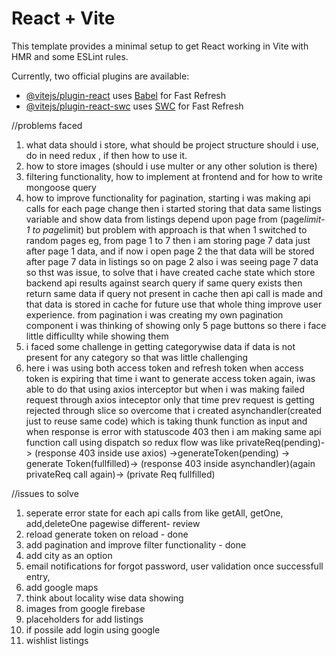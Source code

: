 # React + Vite

This template provides a minimal setup to get React working in Vite with HMR and some ESLint rules.

Currently, two official plugins are available:

- [@vitejs/plugin-react](https://github.com/vitejs/vite-plugin-react/blob/main/packages/plugin-react/README.md) uses [Babel](https://babeljs.io/) for Fast Refresh
- [@vitejs/plugin-react-swc](https://github.com/vitejs/vite-plugin-react-swc) uses [SWC](https://swc.rs/) for Fast Refresh

//problems faced
1) what data should i store, what should be project structure should i use, do in need redux , if then how to use it. 
2) how to store images (should i use multer or any other solution is there)
3) filtering functionality, how to implement at frontend and for how to write mongoose query
4) how to improve functionality for pagination, starting i was making api calls for each page change then i started storing that data same listings variable and show data from listings depend upon page from (page*limit-1 to page*limit) but problem with approach is that when 1 switched to random pages eg, from page 1 to 7 then i am storing page 7 data just after page 1 data, and if now i open page 2 the that data will be stored after page 7 data in listings so on page 2 also i was seeing page 7 data so thst was issue, to solve that i have created cache state which store backend api results against search query if same query exists then return same data if query not present in cache then api call is made and that data is stored in cache for future use that whole thing improve user experience. from pagination i was creating my own pagination component i was thinking of showing only 5 page buttons so there i face little difficullty while showing them
5) i faced some challenge in getting categorywise data if data is not present for any category so that was little challenging
6) here i was using both access token and refresh token when access token is expiring that time i want to generate access token again, iwas able to do that using axios interceptor but when i was making failed request through axios inteceptor only that time prev request is getting rejected through slice so overcome that i created asynchandler(created just to reuse same code) which is taking thunk function as input and when response is error with statuscode 403 then i am making same api function call using dispatch so redux flow was like privateReq(pending)-> (response 403 inside use axios) ->generateToken(pending) -> generate Token(fullfilled)-> (response 403 inside asynchandler)(again privateReq call again)-> (private Req fullfilled)    

//issues to solve

1) seperate error state for each api calls from like getAll, getOne, add,deleteOne pagewise different- review
2) reload generate token on reload  - done
3) add pagination and improve filter functionality - done 
4) add city as an option 
5) email notifications for forgot password, user validation once successfull entry,
6) add google maps
7) think about locality wise data showing
8) images from google firebase
9) placeholders for add listings 
10) if possile add login using google 
11) wishlist listings